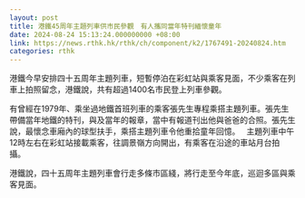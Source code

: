 ```yaml
---
layout: post
title: 港鐵45周年主題列車供市民參觀　有人攜同當年特刊緬懷童年
date: 2024-08-24 15:13:24.000000000 +08:00
link: https://news.rthk.hk/rthk/ch/component/k2/1767491-20240824.htm
categories: rthk
---
```


港鐵今早安排四十五周年主題列車，短暫停泊在彩虹站與乘客見面，不少乘客在列車上拍照留念，港鐵說，共有超過1400名市民登上列車參觀。

有曾經在1979年、乘坐過地鐵首班列車的乘客張先生專程乘搭主題列車。張先生帶備當年地鐵的特刊，與及當年的報章，當中有報道刊出他與爸爸的合照。張先生說，最懷念車廂內的球型扶手，乘搭主題列車令他重拾童年回憶。
 
主題列車中午12時左右在彩虹站接載乘客，往調景嶺方向開出，有乘客在沿途的車站月台拍攝。

港鐵說，四十五周年主題列車會行走多條市區綫，將行走至今年底，巡迴多區與乘客見面。
